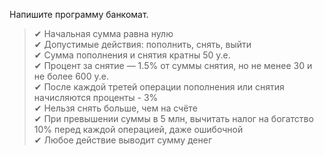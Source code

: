 Напишите программу банкомат.
>✔ Начальная сумма равна нулю \
✔ Допустимые действия: пополнить, снять, выйти \
✔ Сумма пополнения и снятия кратны 50 у.е. \
✔ Процент за снятие — 1.5% от суммы снятия, но не менее 30 и не более 600 у.е. \
✔ После каждой третей операции пополнения или снятия начисляются проценты - 3% \
✔ Нельзя снять больше, чем на счёте \
✔ При превышении суммы в 5 млн, вычитать налог на богатство 10% перед каждой
операцией, даже ошибочной \
✔ Любое действие выводит сумму денег